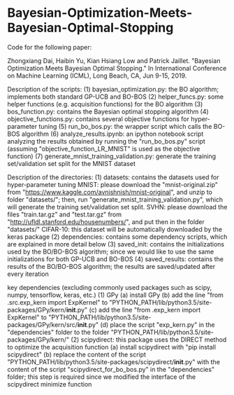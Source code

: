 # Bayesian-Optimization-Meets-Bayesian-Optimal-Stopping
Code for the following paper:

Zhongxiang Dai, Haibin Yu, Kian Hsiang Low and Patrick Jaillet. "Bayesian Optimization
Meets Bayesian Optimal Stopping." In International Conference on Machine Learning (ICML),
Long Beach, CA, Jun 9-15, 2019.



Description of the scripts:
(1) bayesian_optimization.py: the BO algorithm; implements both standard GP-UCB and BO-BOS
(2) helper_funcs.py: some helper functions (e.g. acquisition functions) for the BO algorithm
(3) bos_function.py: contains the Bayesian optimal stopping algorithm
(4) objective_functions.py: contains several objective functions for hyper-parameter tuning
(5) run_bo_bos.py: the wrapper script which calls the BO-BOS algorithm
(6) analyze_results.ipynb: an ipython notebook script analyzing the results obtained by running the "run_bo_bos.py" script (assuming "objective_function_LR_MNIST" is used as the objective function)
(7) generate_mnist_training_validation.py: generate the training set/validation set split for the MNIST dataset


Description of the directories:
(1) datasets: contains the datasets used for hyper-parameter tuning
    MNIST: please download the "mnist-original.zip" from "https://www.kaggle.com/avnishnish/mnist-original", and unzip to folder "datasets/";
        then, run "generate_mnist_training_validation.py", which will generate the training set/validation set split.
    SVHN: please download the files "train.tar.gz" and "test.tar.gz" from "http://ufldl.stanford.edu/housenumbers/", 
        and put then in the folder "datasets/"
    CIFAR-10: this dataset will be automatically downloaded by the keras package
(2) dependencies: contains some dependency scripts, which are explained in more detail below
(3) saved_init: contains the initializations used by the BO/BO-BOS algorithm; since we would like to use the same initializations for both GP-UCB and BO-BOS
(4) saved_results: contains the results of the BO/BO-BOS algorithm; the results are saved/updated after every iteration


key dependencies (excluding commonly used packages such as scipy, numpy, tensorflow, keras, etc.)
(1) GPy
    (a) install GPy
    (b) add the line "from .src.exp_kern import ExpKernel" to "PYTHON_PATH/lib/python3.5/site-packages/GPy/kern/__init__.py"
    (c) add the line "from .exp_kern import ExpKernel" to "PYTHON_PATH/lib/python3.5/site-packages/GPy/kern/src/__init__.py"
    (d) place the script "exp_kern.py" in the "dependencies" folder to the folder "PYTHON_PATH/lib/python3.5/site-packages/GPy/kern/"
(2) scipydirect: this package uses the DIRECT method to optimize the acquisition function
    (a) install scipydirect with "pip install scipydirect"
    (b) replace the content of the script "PYTHON_PATH/lib/python3.5/site-packages/scipydirect/__init__.py" with the content of the script "scipydirect_for_bo_bos.py" in the "dependencies" folder; this step is required since we modified the interface of the scipydirect minimize function
